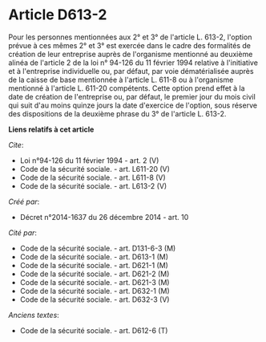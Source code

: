 # Article D613-2

Pour les personnes mentionnées aux 2° et 3° de l'article L. 613-2, l'option prévue à ces mêmes 2° et 3° est exercée dans le
cadre des formalités de création de leur entreprise auprès de l'organisme mentionné au deuxième alinéa de l'article 2 de la
loi n° 94-126 du 11 février 1994 relative à l'initiative et à l'entreprise individuelle ou, par défaut, par voie
dématérialisée auprès de la caisse de base mentionnée à l'article L. 611-8 ou à l'organisme mentionné à l'article L. 611-20
compétents. Cette option prend effet à la date de création de l'entreprise ou, par défaut, le premier jour du mois civil qui
suit d'au moins quinze jours la date d'exercice de l'option, sous réserve des dispositions de la deuxième phrase du 3° de
l'article L. 613-2.

**Liens relatifs à cet article**

_Cite_:

  - Loi n°94-126 du 11 février 1994 - art. 2 (V)
  - Code de la sécurité sociale. - art. L611-20 (V)
  - Code de la sécurité sociale. - art. L611-8 (V)
  - Code de la sécurité sociale. - art. L613-2 (V)

_Créé par_:

  - Décret n°2014-1637 du 26 décembre 2014 - art. 10

_Cité par_:

  - Code de la sécurité sociale. - art. D131-6-3 (M)
  - Code de la sécurité sociale. - art. D613-1 (M)
  - Code de la sécurité sociale. - art. D621-1 (M)
  - Code de la sécurité sociale. - art. D621-2 (M)
  - Code de la sécurité sociale. - art. D621-3 (M)
  - Code de la sécurité sociale. - art. D632-1 (M)
  - Code de la sécurité sociale. - art. D632-3 (V)

_Anciens textes_:

  - Code de la sécurité sociale. - art. D612-6 (T)
